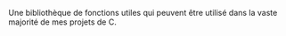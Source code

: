 Une bibliothèque de fonctions utiles qui peuvent être utilisé dans la vaste majorité de mes projets de C.
